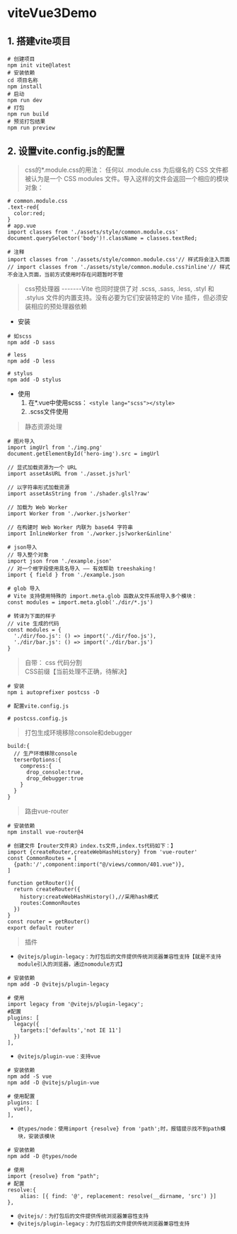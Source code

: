 # viteVue3Demo
## 1. 搭建vite项目
```
# 创建项目
npm init vite@latest
# 安装依赖
cd 项目名称
npm install
# 启动
npm run dev
# 打包
npm run build
# 预览打包结果
npm run preview
```
## 2. 设置vite.config.js的配置
> css的*.module.css的用法：
任何以 .module.css 为后缀名的 CSS 文件都被认为是一个 CSS modules 文件。导入这样的文件会返回一个相应的模块对象：
```
# common.module.css
.text-red{
  color:red;
}
# app.vue
import classes from './assets/style/common.module.css'
document.querySelector('body')!.className = classes.textRed;

# 注释
import classes from './assets/style/common.module.css'// 样式将会注入页面
// import classes from './assets/style/common.module.css?inline'// 样式不会注入页面，当前方式使用时存在问题暂时不管

```
> css预处理器 -------Vite 也同时提供了对 .scss, .sass, .less, .styl 和 .stylus 文件的内置支持。没有必要为它们安装特定的 Vite 插件，但必须安装相应的预处理器依赖
* 安装 
```
# 如scss 
npm add -D sass

# less
npm add -D less

# stylus
npm add -D stylus
```
* 使用  
  1. 在*.vue中使用scss： `<style lang="scss"></style>`
  2. .scss文件使用

> 静态资源处理
```
# 图片导入
import imgUrl from './img.png'
document.getElementById('hero-img').src = imgUrl

// 显式加载资源为一个 URL
import assetAsURL from './asset.js?url'

// 以字符串形式加载资源
import assetAsString from './shader.glsl?raw'

// 加载为 Web Worker
import Worker from './worker.js?worker'

// 在构建时 Web Worker 内联为 base64 字符串
import InlineWorker from './worker.js?worker&inline'

# json导入
// 导入整个对象
import json from './example.json'
// 对一个根字段使用具名导入 —— 有效帮助 treeshaking！
import { field } from './example.json

# glob 导入
# Vite 支持使用特殊的 import.meta.glob 函数从文件系统导入多个模块：
const modules = import.meta.glob('./dir/*.js')

# 转译为下面的样子
// vite 生成的代码
const modules = {
  './dir/foo.js': () => import('./dir/foo.js'),
  './dir/bar.js': () => import('./dir/bar.js')
}
```
> 自带： css 代码分割  
> CSS前缀【当前处理不正确，待解决】
```
# 安装
npm i autoprefixer postcss -D

# 配置vite.config.js

# postcss.config.js

```
> 打包生成环境移除console和debugger
```
build:{
  // 生产环境移除console
  terserOptions:{
    compress:{
      drop_console:true,
      drop_debugger:true
    }
  }
}
```
> 路由vue-router
```
# 安装依赖
npm install vue-router@4

# 创建文件【router文件夹》index.ts文件,index.ts代码如下：】
import {createRouter,createWebHashHistory} from 'vue-router'
const CommonRoutes = [
  {path:'/',component:import("@/views/common/401.vue")},
]

function getRouter(){
  return createRouter({
    history:createWebHashHistory(),//采用hash模式
    routes:CommonRoutes
  })
}
const router = getRouter()
export default router
```
> 插件
- `@vitejs/plugin-legacy：为打包后的文件提供传统浏览器兼容性支持【就是不支持module引入的浏览器，通过nomodule方式】`
```
# 安装依赖
npm add -D @vitejs/plugin-legacy

# 使用
import legacy from '@vitejs/plugin-legacy';
#配置
plugins: [
  legacy({
    targets:['defaults','not IE 11']
  })
],
```
- `@vitejs/plugin-vue：支持vue`
```
# 安装依赖
npm add -S vue
npm add -D @vitejs/plugin-vue

# 使用配置
plugins: [
  vue(),
],
```
- `@types/node：使用import {resolve} from 'path';时，报错提示找不到path模块，安装该模块`
```
# 安装依赖
npm add -D @types/node

# 使用
import {resolve} from "path";
# 配置
resolve:{
    alias: [{ find: '@', replacement: resolve(__dirname, 'src') }]
},

```
- `@vitejs/：为打包后的文件提供传统浏览器兼容性支持`
- `@vitejs/plugin-legacy：为打包后的文件提供传统浏览器兼容性支持`


